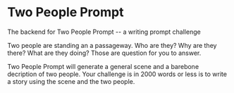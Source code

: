 # Two People Prompt
The backend for Two People Prompt -- a writing prompt challenge

Two people are standing an a passageway. Who are they? Why are they there? What are they doing? Those are question for you to answer. 

Two People Prompt will generate a general scene and a barebone decription of two people. Your challenge is in 2000 words or less is to write a story using the scene and the two people. 
